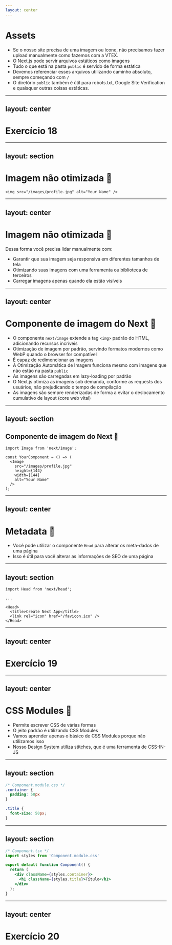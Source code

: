 ```yaml
---
layout: center
---
```


# Assets

- Se o nosso site precisa de uma imagem ou ícone, não precisamos fazer upload manualmente como fazemos com a VTEX.
- O Next.js pode servir arquivos estáticos como imagens
- Tudo o que está na pasta `public` é servido de forma estática
- Devemos referenciar esses arquivos utilizando caminho absoluto, sempre começando com `/`
- O diretório `public` também é útil para robots.txt, Google Site Verification e quaisquer outras coisas estáticas. 

---
layout: center
---

# Exercício 18

---
layout: section
---

# Imagem não otimizada 🤒

```tsx
<img src="/images/profile.jpg" alt="Your Name" />
```

<style>
code {
  @apply text-xl !important;
}
</style>

<!--
- Com HTML normal, você adicionaria sua foto de perfil da seguinte forma:
-->

---
layout: center
---

# Imagem não otimizada 🤒

Dessa forma você precisa lidar manualmente com:

- Garantir que sua imagem seja responsiva em diferentes tamanhos de tela
- Otimizando suas imagens com uma ferramenta ou biblioteca de terceiros
- Carregar imagens apenas quando ela estão visíveis

---
layout: center
---

# Componente de imagem do Next 👀

- O componente `next/image` extende a tag `<img>` padrão do HTML, adicionando recursos incríveis
- Otimização de imagem por padrão, servindo formatos modernos como WebP quando o browser for compatível
- É capaz de redimencionar as imagens
- A Otimização Automática de Imagem funciona mesmo com imagens que não estão na pasta `public`
- As imagens são carregadas em lazy-loading por padrão
- O Next.js otimiza as imagens sob demanda, conforme as requests dos usuários, não prejudicando o tempo de compilação
- As imagens são sempre renderizadas de forma a evitar o deslocamento cumulativo de layout (core web vital)

---
layout: section
---

## Componente de imagem do Next 👀

```tsx
import Image from 'next/image';

const YourComponent = () => (
  <Image
    src="/images/profile.jpg"
    height={144}
    width={144}
    alt="Your Name"
  />
);
```

<style>
code {
  @apply text-xl !important;
}
</style>

---
layout: center
---

# Metadata 🤖

- Você pode utilizar o componente `Head` para alterar os meta-dados de uma página
- Isso é útil para você alterar as informações de SEO de uma página

---
layout: section
---

```tsx
import Head from 'next/head';

...

<Head>
  <title>Create Next App</title>
  <link rel="icon" href="/favicon.ico" />
</Head>
```

<style>
code {
  @apply text-xl !important;
}
</style>

---
layout: center
---

# Exercício 19

---
layout: center
---

# CSS Modules 💅

- Permite escrever CSS de várias formas
- O jeito padrão é utilizando CSS Modules
- Vamos aprender apenas o básico de CSS Modules porque não utilizamos isso
- Nosso Design System utiliza stitches, que é uma ferramenta de CSS-IN-JS

---
layout: section
---

```css 
/* Component.module.css */
.container {
  padding: 50px
}

.title {
  font-size: 50px;
}
```

<style>
code {
  @apply text-xl !important;
}
</style>

---
layout: section
---


```jsx 
/* Component.tsx */
import styles from 'Component.module.css'

export default function Component() {
  return (
    <div className={styles.container}>
      <h1 className={styles.title}>Título</h1>
    </div>
  );
}
```

<style>
code {
  @apply text-xl !important;
}
</style>

---
layout: center
---

# Exercício 20